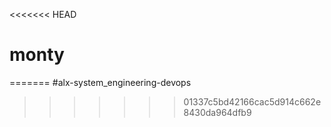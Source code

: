 <<<<<<< HEAD
# monty
=======
#alx-system_engineering-devops
>>>>>>> 01337c5bd42166cac5d914c662e8430da964dfb9
